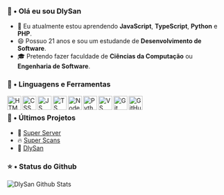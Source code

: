 ### 👋 • Olá eu sou DlySan

- 🌱 Eu atualmente estou aprendendo **JavaScript**, **TypeScript**, **Python** e **PHP**.
- 😄 Possuo 21 anos e sou um estudande de **Desenvolvimento de Software**.
- 🎓 Pretendo fazer faculdade de **Ciências da Computação** ou **Engenharia de Software**.

### 📐 • Linguagens e Ferramentas

<img align="left" height="32px" width="32px" alt="HTML logo" src="https://bit.ly/3gP4Qgx">
<img align="left" height="32px" width="32px" alt="CSS logo" src="https://bit.ly/37iML7j">
<img align="left" height="32px" width="32px" alt="JS logo" src="https://bit.ly/3r1kzxY">
<img align="left" height="32px" width="32px" alt="TS logo" src= "https://cutt.ly/aQuhLvx">
<img align="left" height="32px" width="32px" alt="Node.js logo" src="https://bit.ly/3rw9m8C">
<img align="left" height="32px" width="32px" alt="Python logo" src="https://bit.ly/3nk4bGw">
<img align="left" height="32px" width="32px" alt="VS Сode logo" src="https://bit.ly/3qZmQcU">
<img align="left" height="32px" width="32px" alt="Git logo" src="https://bit.ly/34ayuYn">
<img align="left" height="32px" width="32px" alt="GitHub logo" src="https://bit.ly/3nlY4kZ">

<br/>

### 📕 • Últimos Projetos

<ul>
<li>🎯 <a href="https://www.super-server.ml/">Super Server</a></li>
<li>🔥 <a href="https://www.superscans.site/">Super Scans</a></li>
<li>🚀 <a href="https://www.dlysan.cf/">DlySan</a></li>
</ul>

### ⭐ • Status do Github

<img align="center" src="https://github-readme-stats.vercel.app/api?username=Dly-San&include_all_commits=true&count_private=true&show_icons=true&line_height=20&title_color=7A7ADB&icon_color=2234AE&text_color=D3D3D3&bg_color=0,000000,130F40" alt="DlySan Github Stats">

